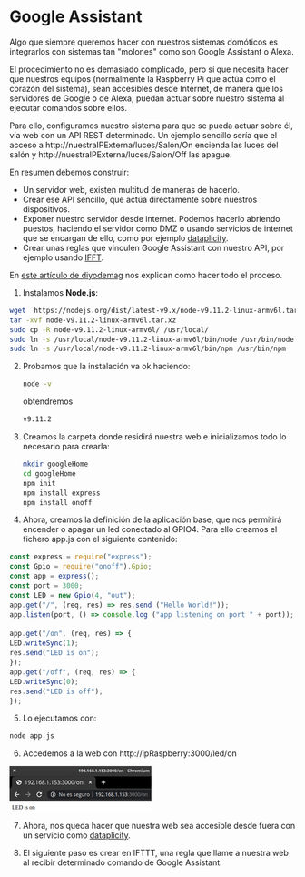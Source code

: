 # Google Assistant

Algo que siempre queremos hacer con nuestros sistemas domóticos es integrarlos con sistemas tan "molones" como son Google Assistant o Alexa.

El procedimiento no es demasiado complicado, pero sí que necesita hacer que nuestros equipos (normalmente la Raspberry Pi que actúa como el corazón del sistema), sean accesibles desde Internet, de manera que los servidores de Google o de Alexa, puedan actuar sobre nuestro sistema al ejecutar comandos sobre ellos.

Para ello, configuramos nuestro sistema para que se pueda actuar sobre él, vía web con un API REST determinado. Un ejemplo sencillo sería que el acceso  a http://nuestraIPExterna/luces/Salon/On encienda las luces del salón y http://nuestraIPExterna/luces/Salon/Off las apague.

En resumen debemos construir:

* Un servidor web, existen multitud de maneras de hacerlo. 
* Crear ese API sencillo, que actúa directamente sobre nuestros dispositivos.
* Exponer nuestro servidor desde internet. Podemos hacerlo abriendo puestos, haciendo el servidor como DMZ o usando servicios de internet que se encargan de ello, como por ejemplo [dataplicity]( https://www.dataplicity.com).
* Crear unas reglas que vinculen Google Assistant con nuestro API, por ejemplo usando [IFFT](https://ifttt.com/).


En [este artículo de diyodemag](https://diyodemag.com/projects/part_1_google_assistant_controlled_devices) nos explican como hacer todo el proceso.

1. Instalamos **Node.js**:
```sh
wget  https://nodejs.org/dist/latest-v9.x/node-v9.11.2-linux-armv6l.tar.xz
tar -xvf node-v9.11.2-linux-armv6l.tar.xz
sudo cp -R node-v9.11.2-linux-armv6l/ /usr/local/
sudo ln -s /usr/local/node-v9.11.2-linux-armv6l/bin/node /usr/bin/node
sudo ln -s /usr/local/node-v9.11.2-linux-armv6l/bin/npm /usr/bin/npm
```
2. Probamos que la instalación va ok haciendo:
    ```sh
    node -v
    ```
    obtendremos

    ```sh
    v9.11.2
    ```

3. Creamos la carpeta donde residirá nuestra web e inicializamos todo lo necesario para crearla:

    ```sh
    mkdir googleHome
    cd googleHome
    npm init
    npm install express
    npm install onoff
    ```
4. Ahora, creamos la definición de la aplicación base, que nos permitirá encender o apagar un led conectado al GPIO4. Para ello creamos el fichero app.js con el siguiente contenido:

```js
const express = require("express");
const Gpio = require("onoff").Gpio;
const app = express();
const port = 3000;
const LED = new Gpio(4, "out");
app.get("/", (req, res) => res.send ("Hello World!"));
app.listen(port, () => console.log ("app listening on port " + port));

app.get("/on", (req, res) => {
LED.writeSync(1);
res.send("LED is on");
});
app.get("/off", (req, res) => {
LED.writeSync(0);
res.send("LED is off");
});

```

5. Lo ejecutamos con:

```sh
node app.js
```
6. Accedemos a la web con http://ipRaspberry:3000/led/on

![Google Assistant Led Encendido](./images/GoogleAssistantLedOn_reducida_250.png)

7. Ahora, nos queda hacer que nuestra web sea accesible desde fuera con un servicio como [dataplicity]( https://www.dataplicity.com).

8. El siguiente paso es crear en IFTTT, una regla que llame a nuestra web al recibir determinado comando de Google Assistant.

